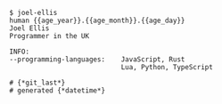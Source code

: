 <!--
**JoelEllis/JoelEllis** is a ✨ _special_ ✨ repository because its `README.md` (this file) appears on your GitHub profile.

Here are some ideas to get you started:

- 🔭 I’m currently working on ...
- 🌱 I’m currently learning ...
- 👯 I’m looking to collaborate on ...
- 🤔 I’m looking for help with ...
- 💬 Ask me about ...
- 📫 How to reach me: ...
- 😄 Pronouns: ...
- ⚡ Fun fact: ...
-->
```
$ joel-ellis
human {{age_year}}.{{age_month}}.{{age_day}}
Joel Ellis
Programmer in the UK

INFO:
--programming-languages:    JavaScript, Rust
                            Lua, Python, TypeScript

# {*git_last*}
# generated {*datetime*}
```